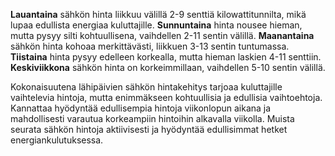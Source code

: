 **Lauantaina** sähkön hinta liikkuu välillä 2-9 senttiä kilowattitunnilta, mikä lupaa edullista energiaa kuluttajille. **Sunnuntaina** hinta nousee hieman, mutta pysyy silti kohtuullisena, vaihdellen 2-11 sentin välillä. **Maanantaina** sähkön hinta kohoaa merkittävästi, liikkuen 3-13 sentin tuntumassa. **Tiistaina** hinta pysyy edelleen korkealla, mutta hieman laskien 4-11 senttiin. **Keskiviikkona** sähkön hinta on korkeimmillaan, vaihdellen 5-10 sentin välillä.

Kokonaisuutena lähipäivien sähkön hintakehitys tarjoaa kuluttajille vaihtelevia hintoja, mutta enimmäkseen kohtuullisia ja edullisia vaihtoehtoja. Kannattaa hyödyntää edullisempia hintoja viikonlopun aikana ja mahdollisesti varautua korkeampiin hintoihin alkavalla viikolla. Muista seurata sähkön hintoja aktiivisesti ja hyödyntää edullisimmat hetket energiankulutuksessa.